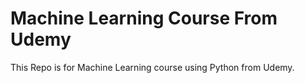 # Machine Learning Course From Udemy

This Repo is for Machine Learning course using Python from Udemy.
